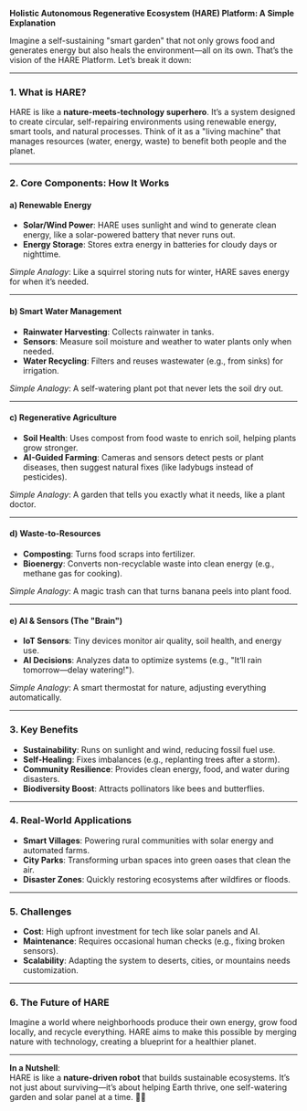 **Holistic Autonomous Regenerative Ecosystem (HARE) Platform: A Simple Explanation**

Imagine a self-sustaining "smart garden" that not only grows food and generates energy but also heals the environment—all on its own. That’s the vision of the HARE Platform. Let’s break it down:

---

### **1. What is HARE?**

HARE is like a **nature-meets-technology superhero**. It’s a system designed to create circular, self-repairing environments using renewable energy, smart tools, and natural processes. Think of it as a "living machine" that manages resources (water, energy, waste) to benefit both people and the planet.

---

### **2. Core Components: How It Works**

#### **a) Renewable Energy**

- **Solar/Wind Power**: HARE uses sunlight and wind to generate clean energy, like a solar-powered battery that never runs out.
- **Energy Storage**: Stores extra energy in batteries for cloudy days or nighttime.

_Simple Analogy_: Like a squirrel storing nuts for winter, HARE saves energy for when it’s needed.

---

#### **b) Smart Water Management**

- **Rainwater Harvesting**: Collects rainwater in tanks.
- **Sensors**: Measure soil moisture and weather to water plants only when needed.
- **Water Recycling**: Filters and reuses wastewater (e.g., from sinks) for irrigation.

_Simple Analogy_: A self-watering plant pot that never lets the soil dry out.

---

#### **c) Regenerative Agriculture**

- **Soil Health**: Uses compost from food waste to enrich soil, helping plants grow stronger.
- **AI-Guided Farming**: Cameras and sensors detect pests or plant diseases, then suggest natural fixes (like ladybugs instead of pesticides).

_Simple Analogy_: A garden that tells you exactly what it needs, like a plant doctor.

---

#### **d) Waste-to-Resources**

- **Composting**: Turns food scraps into fertilizer.
- **Bioenergy**: Converts non-recyclable waste into clean energy (e.g., methane gas for cooking).

_Simple Analogy_: A magic trash can that turns banana peels into plant food.

---

#### **e) AI & Sensors (The "Brain")**

- **IoT Sensors**: Tiny devices monitor air quality, soil health, and energy use.
- **AI Decisions**: Analyzes data to optimize systems (e.g., "It’ll rain tomorrow—delay watering!").

_Simple Analogy_: A smart thermostat for nature, adjusting everything automatically.

---

### **3. Key Benefits**

- **Sustainability**: Runs on sunlight and wind, reducing fossil fuel use.
- **Self-Healing**: Fixes imbalances (e.g., replanting trees after a storm).
- **Community Resilience**: Provides clean energy, food, and water during disasters.
- **Biodiversity Boost**: Attracts pollinators like bees and butterflies.

---

### **4. Real-World Applications**

- **Smart Villages**: Powering rural communities with solar energy and automated farms.
- **City Parks**: Transforming urban spaces into green oases that clean the air.
- **Disaster Zones**: Quickly restoring ecosystems after wildfires or floods.

---

### **5. Challenges**

- **Cost**: High upfront investment for tech like solar panels and AI.
- **Maintenance**: Requires occasional human checks (e.g., fixing broken sensors).
- **Scalability**: Adapting the system to deserts, cities, or mountains needs customization.

---

### **6. The Future of HARE**

Imagine a world where neighborhoods produce their own energy, grow food locally, and recycle everything. HARE aims to make this possible by merging nature with technology, creating a blueprint for a healthier planet.

---

**In a Nutshell**:  
HARE is like a **nature-driven robot** that builds sustainable ecosystems. It’s not just about surviving—it’s about helping Earth thrive, one self-watering garden and solar panel at a time. 🌱💡
